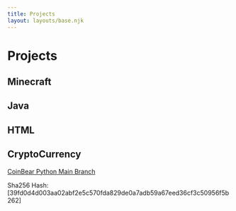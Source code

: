 ```yaml
---
title: Projects
layout: layouts/base.njk
---
```


# Projects


## Minecraft

## Java

## HTML

## CryptoCurrency
<a href="/files/CoinBear-Python-Version--main.zip" download>CoinBear Python Main Branch</a>

Sha256 Hash:
[39fd0d4d003aa02abf2e5c570fda829de0a7adb59a67eed36cf3c50956f5b262]